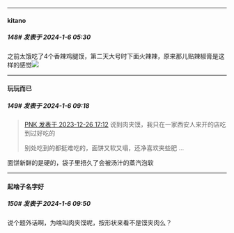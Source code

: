 
*****

####  kitano  
##### 148#       发表于 2024-1-6 05:30

之前太饿吃了4个香辣鸡腿馍，第二天大号时下面火辣辣，原来那儿贴辣椒膏是这样的感觉<img src="https://static.saraba1st.com/image/smiley/face2017/132.png" referrerpolicy="no-referrer">


*****

####  玩玩而已  
##### 149#       发表于 2024-1-6 09:18

<blockquote><a href="httphttps://bbs.saraba1st.com/2b/forum.php?mod=redirect&amp;goto=findpost&amp;pid=63446930&amp;ptid=2165333" target="_blank">PNK 发表于 2023-12-26 17:12</a>
说到肉夹馍，我只在一家西安人来开的店吃到过好吃的

别处吃到的都挺难吃的，面饼又软又塌，还净喜欢夹些肥 ...</blockquote>
面饼新鲜的是硬的，袋子里捂久了会被汤汁的蒸汽泡软


*****

####  起啥子名字好  
##### 150#       发表于 2024-1-6 09:50

说个题外话啊，为啥叫肉夹馍呢，按形状来看不是馍夹肉么？


